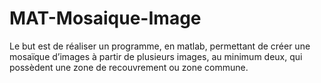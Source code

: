 # MAT-Mosaique-Image
Le but est de réaliser un programme, en matlab, permettant de créer une mosaïque d’images à partir de plusieurs images, au minimum deux, qui possèdent une zone de recouvrement ou zone commune.
